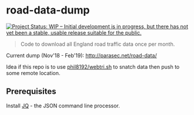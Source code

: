 
# road-data-dump
[![Project Status: WIP – Initial development is in progress, but there has not yet been a stable, usable release suitable for the public.](http://www.repostatus.org/badges/latest/wip.svg)](http://www.repostatus.org/#wip)

> Code to download all England road traffic data once per month.

Current dump (Nov'18 - Feb'19): http://parasec.net/road-data/

Idea if this repo is to use [phil8192/webtri.sh](https://github.com/phil192/webtri.sh) to snatch data then push to some remote location.


## Prerequisites

Install [JQ](https://stedolan.github.io/jq/) - the JSON command line processor.
